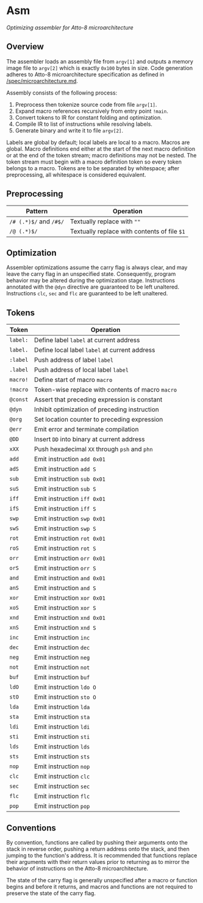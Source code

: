 # Asm

_Optimizing assembler for Atto-8 microarchitecture_

## Overview

The assembler loads an assembly file from `argv[1]` and outputs a memory image file to `argv[2]` which is exactly `0x100` bytes in size. Code generation adheres to Atto-8 microarchitecture specification as defined in [/spec/microarchitecture.md](../spec/microarchitecture.md).

Assembly consists of the following process:

1. Preprocess then tokenize source code from file `argv[1]`.
2. Expand macro references recursively from entry point `!main`.
3. Convert tokens to IR for constant folding and optimization.
4. Compile IR to list of instructions while resolving labels.
5. Generate binary and write it to file `argv[2]`.

Labels are global by default; local labels are local to a macro. Macros are global. Macro definitions end either at the start of the next macro definition or at the end of the token stream; macro definitions may not be nested. The token stream must begin with a macro definition token so every token belongs to a macro. Tokens are to be separated by whitespace; after preprocessing, all whitespace is considered equivalent.

## Preprocessing

| Pattern                | Operation                                    |
| ---------------------- | -------------------------------------------- |
| `/# (.*)$/` and `/#$/` | Textually replace with `""`                  |
| `/@ (.*)$/`            | Textually replace with contents of file `$1` |

## Optimization

Assembler optimizations assume the carry flag is always clear, and may leave the carry flag in an unspecified state. Consequently, program behavior may be altered during the optimization stage. Instructions annotated with the `@dyn` directive are guaranteed to be left unaltered. Instructions `clc`, `sec` and `flc` are guaranteed to be left unaltered.

## Tokens

| Token    | Operation                                         |
| -------- | ------------------------------------------------- |
| `label:` | Define label `label` at current address           |
| `label.` | Define local label `label` at current address     |
| `:label` | Push address of label `label`                     |
| `.label` | Push address of local label `label`               |
| `macro!` | Define start of macro `macro`                     |
| `!macro` | Token-wise replace with contents of macro `macro` |
| `@const` | Assert that preceding expression is constant      |
| `@dyn`   | Inhibit optimization of preceding instruction     |
| `@org`   | Set location counter to preceding expression      |
| `@err`   | Emit error and terminate compilation              |
| `@DD`    | Insert `DD` into binary at current address        |
| `xXX`    | Push hexadecimal `XX` through `psh` and `phn`     |
| `add`    | Emit instruction `add 0x01`                       |
| `adS`    | Emit instruction `add S`                          |
| `sub`    | Emit instruction `sub 0x01`                       |
| `suS`    | Emit instruction `sub S`                          |
| `iff`    | Emit instruction `iff 0x01`                       |
| `ifS`    | Emit instruction `iff S`                          |
| `swp`    | Emit instruction `swp 0x01`                       |
| `swS`    | Emit instruction `swp S`                          |
| `rot`    | Emit instruction `rot 0x01`                       |
| `roS`    | Emit instruction `rot S`                          |
| `orr`    | Emit instruction `orr 0x01`                       |
| `orS`    | Emit instruction `orr S`                          |
| `and`    | Emit instruction `and 0x01`                       |
| `anS`    | Emit instruction `and S`                          |
| `xor`    | Emit instruction `xor 0x01`                       |
| `xoS`    | Emit instruction `xor S`                          |
| `xnd`    | Emit instruction `xnd 0x01`                       |
| `xnS`    | Emit instruction `xnd S`                          |
| `inc`    | Emit instruction `inc`                            |
| `dec`    | Emit instruction `dec`                            |
| `neg`    | Emit instruction `neg`                            |
| `not`    | Emit instruction `not`                            |
| `buf`    | Emit instruction `buf`                            |
| `ldO`    | Emit instruction `ldo O`                          |
| `stO`    | Emit instruction `sto O`                          |
| `lda`    | Emit instruction `lda`                            |
| `sta`    | Emit instruction `sta`                            |
| `ldi`    | Emit instruction `ldi`                            |
| `sti`    | Emit instruction `sti`                            |
| `lds`    | Emit instruction `lds`                            |
| `sts`    | Emit instruction `sts`                            |
| `nop`    | Emit instruction `nop`                            |
| `clc`    | Emit instruction `clc`                            |
| `sec`    | Emit instruction `sec`                            |
| `flc`    | Emit instruction `flc`                            |
| `pop`    | Emit instruction `pop`                            |

## Conventions

By convention, functions are called by pushing their arguments onto the stack in reverse order, pushing a return address onto the stack, and then jumping to the function's address. It is recommended that functions replace their arguments with their return values prior to returning as to mirror the behavior of instructions on the Atto-8 microarchitecture.

The state of the carry flag is generally unspecified after a macro or function begins and before it returns, and macros and functions are not required to preserve the state of the carry flag.
